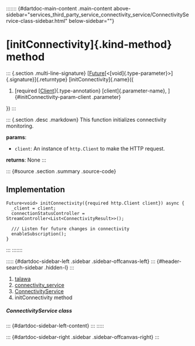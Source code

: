 ::::::: {#dartdoc-main-content .main-content above-sidebar="services_third_party_service_connectivity_service/ConnectivityService-class-sidebar.html" below-sidebar=""}
<div>

# [initConnectivity]{.kind-method} method

</div>

::: {.section .multi-line-signature}
[[Future](https://api.flutter.dev/flutter/dart-core/Future-class.html)[\<[void]{.type-parameter}\>]{.signature}]{.returntype}
[initConnectivity]{.name}({

1.  [required
    [[Client](https://pub.dev/documentation/http/1.2.2/http/Client-class.html)]{.type-annotation}
    [client]{.parameter-name}, ]{#initConnectivity-param-client
    .parameter}

})
:::

::: {.section .desc .markdown}
This function initializes connectivity monitoring.

**params**:

-   `client`: An instance of `http.Client` to make the HTTP request.

**returns**: None
:::

::: {#source .section .summary .source-code}
## Implementation

``` language-dart
Future<void> initConnectivity({required http.Client client}) async {
  _client = client;
  connectionStatusController = StreamController<List<ConnectivityResult>>();

  /// Listen for future changes in connectivity
  enableSubscription();
}
```
:::
:::::::

::::: {#dartdoc-sidebar-left .sidebar .sidebar-offcanvas-left}
::: {#header-search-sidebar .hidden-l}
:::

1.  [talawa](../../index.html)
2.  [connectivity_service](../../services_third_party_service_connectivity_service/)
3.  [ConnectivityService](../../services_third_party_service_connectivity_service/ConnectivityService-class.html)
4.  initConnectivity method

##### ConnectivityService class

::: {#dartdoc-sidebar-left-content}
:::
:::::

::: {#dartdoc-sidebar-right .sidebar .sidebar-offcanvas-right}
:::
